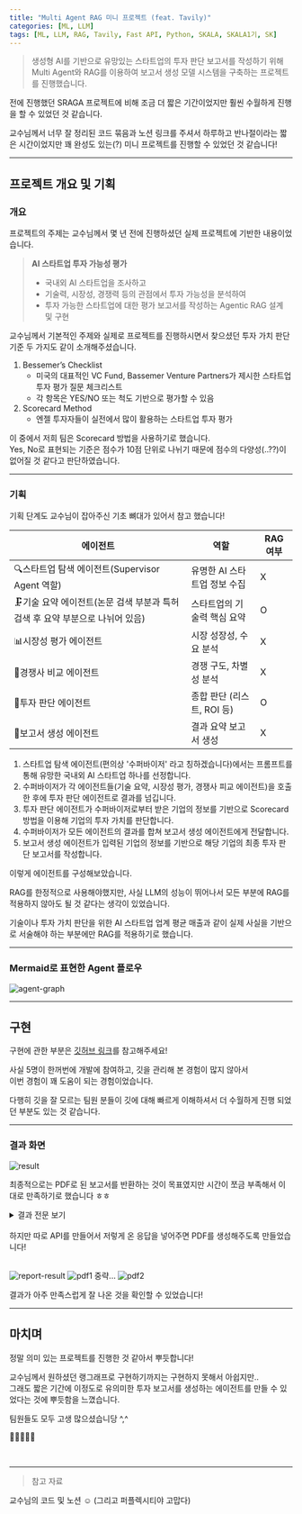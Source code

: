 ```yaml
---
title: "Multi Agent RAG 미니 프로젝트 (feat. Tavily)"
categories: [ML, LLM]
tags: [ML, LLM, RAG, Tavily, Fast API, Python, SKALA, SKALA1기, SK]
---
```


> 생성형 AI를 기반으로 유망있는 스타트업의 투자 판단 보고서를 작성하기 위해 Multi Agent와 RAG를 이용하여 보고서 생성 모델 시스템을 구축하는 프로젝트를 진행했습니다.

전에 진행했던 SRAGA 프로젝트에 비해 조금 더 짧은 기간이었지만 훨씬 수월하게 진행을 할 수 있었던 것 같습니다.<br>

교수님께서 너무 잘 정리된 코드 묶음과 노션 링크를 주셔서 하루하고 반나절이라는 짧은 시간이었지만 꽤 완성도 있는(?) 미니 프로젝트를 진행할 수 있었던 것 같습니다!<br>

<hr>

## 프로젝트 개요 및 기획

### 개요

프로젝트의 주제는 교수님께서 몇 년 전에 진행하셨던 실제 프로젝트에 기반한 내용이었습니다.<br>

> **AI 스타트업 투자 가능성 평가**
>
> - 국내외 AI 스타트업을 조사하고
> - 기술력, 시장성, 경쟁력 등의 관점에서 투자 가능성을 분석하여
> - 투자 가능한 스타트업에 대한 평가 보고서를 작성하는 Agentic RAG 설계 및 구현

교수님께서 기본적인 주제와 실제로 프로젝트를 진행하시면서 찾으셨던 투자 가치 판단 기준 두 가지도 같이 소개해주셨습니다.<br>

1. Bessemer’s Checklist
   - 미국의 대표적인 VC Fund, Bassemer Venture Partners가 제시한 스타트업 투자 평가 질문 체크리스트
   - 각 항목은 YES/NO 또는 척도 기반으로 평가할 수 있음
2. Scorecard Method
   - 엔젤 투자자들이 실전에서 많이 활용하는 스타트업 투자 평가

이 중에서 저희 팀은 Scorecard 방법을 사용하기로 했습니다.<br>
Yes, No로 표현되는 기준은 점수가 10점 단위로 나뉘기 때문에 점수의 다양성(..??)이 없어질 것 같다고 판단하였습니다.<br>

<hr>

### 기획

기획 단계도 교수님이 잡아주신 기초 뼈대가 있어서 참고 했습니다!<br>

| 에이전트                                                                      | 역할                         | RAG 여부 |
| ----------------------------------------------------------------------------- | ---------------------------- | -------- |
| 🔍스타트업 탐색 에이전트(Supervisor Agent 역할)                               | 유명한 AI 스타트업 정보 수집 | X        |
| 🗜️기술 요약 에이전트(논문 검색 부분과 특허 검색 후 요약 부분으로 나뉘어 있음) | 스타트업의 기술력 핵심 요약  | O        |
| 📊시장성 평가 에이전트                                                        | 시장 성장성, 수요 분석       | X        |
| 🥊경쟁사 비교 에이전트                                                        | 경쟁 구도, 차별성 분석       | X        |
| 🧮투자 판단 에이전트                                                          | 종합 판단 (리스트, ROI 등)   | O        |
| 📝보고서 생성 에이전트                                                        | 결과 요약 보고서 생성        | X        |

1. 스타트업 탐색 에이전트(편의상 '수퍼바이저' 라고 칭하겠습니다)에서는 프롬프트를 통해 유망한 국내외 AI 스타트업 하나를 선정합니다.
2. 수퍼바이저가 각 에이전트들(기술 요약, 시장성 평가, 경쟁사 피교 에이전트)을 호출한 후에 투자 판단 에이전트로 결과를 넘깁니다.
3. 투자 판단 에이전트가 수퍼바이저로부터 받은 기업의 정보를 기반으로 Scorecard 방법을 이용해 기업의 투자 가치를 판단합니다.
4. 수퍼바이저가 모든 에이전트의 결과를 합쳐 보고서 생성 에이전트에게 전달합니다.
5. 보고서 생성 에이전트가 입력된 기업의 정보를 기반으로 해당 기업의 최종 투자 판단 보고서를 작성합니다.

이렇게 에이전트를 구성해보았습니다.<br>

RAG를 한정적으로 사용해야했지만, 사실 LLM의 성능이 뛰어나서 모든 부분에 RAG를 적용하지 않아도 될 것 같다는 생각이 있었습니다.<br>

기술이나 투자 가치 판단을 위한 AI 스타트업 업계 평균 매출과 같이 실제 사실을 기반으로 서술해야 하는 부분에만 RAG를 적용하기로 했습니다.<br>

<hr>

### Mermaid로 표현한 Agent 플로우

![agent-graph](/assets/img/agent-graph.png)

<hr>

## 구현

구현에 관한 부분은 [깃허브 링크](https://github.com/SKALA-RAG/Agent)를 참고해주세요!

사실 5명이 한꺼번에 개발에 참여하고, 깃을 관리해 본 경험이 많지 않아서<br>
이번 경험이 꽤 도움이 되는 경험이었습니다.<br>

다행히 깃을 잘 모르는 팀원 분들이 깃에 대해 빠르게 이해하셔서 더 수월하게 진행 되었던 부분도 있는 것 같습니다.<br>

<hr>

### 결과 화면

![result](/assets/img/agent-result.png)

최종적으로는 PDF로 된 보고서를 반환하는 것이 목표였지만 시간이 쪼금 부족해서 이대로 만족하기로 했습니다 ㅎㅎ<br>

<details>
  <summary>결과 전문 보기</summary>
  
```json
[
  {
    "기업 정보 요약": "1. 회사명: 유닷컴 (You.com)\n2. 설립연도: 2021년\n3. 대표자: 리차드 소처 (Richard Socher)\n4. 주요 사업 분야: 개인화 중심 검색 엔진, AI 비서 및 거대 언어 모델(LLM) 적용 검색 경험\n5. 홈페이지: https://you.com\n6. 연락처: 찾을 수 없음\n7. 핵심 인력: 리차드 소처 (CEO), 브라이언 맥켄 (CTO)\n8. 주요 연혁: 2021년 설립, 2023년 4600만 달러 규모 시리즈B 투자 유치, 총 누적 투자금액 9500만 달러."
  },
  {
    "기업 실적 요약": "You.com은 최근 5000만 달러 규모의 시리즈 B 투자를 유치하며 총 누적 투자 금액이 9500만 달러에 이르렀습니다. 이 투자에는 Georgian, Salesforce Ventures, NVIDIA, Gen Digital, SBVA 등이 참여했습니다. 유어닷컴은 소비자 및 B2B 구독 모델을 통해 수익을 창출하고 있으며, 구체적인 매출 수치는 공개되지 않았지만, 실적이 두 배 이상 성장한 것으로 평가받고 있습니다. 이 회사는 지난해 11월에 출범한 이후 검색 시장에서 구글과 MS 빙에 도전하는 AI 기반 검색 엔진으로 주목받고 있습니다.",
    "창업자 정보 요약": "리처드 소처는 AI 스타트업 You.com의 CEO이자 창립자로, 이전에는 Salesforce의 수석 과학자로 활동하며 자연어 처리 분야에서 중요한 연구를 이끌었습니다. 그는 스탠퍼드 대학교에서 컴퓨터 과학 박사 학위를 취득하였고, 이후 같은 대학에서 겸임 교수로도 재직했습니다. 소처는 또한 AI 스타트업 MetaMind의 창립자이자 CEO로, 이 회사는 2016년에 Salesforce에 인수되었습니다. 그의 연구는 자연어 처리 분야에서 175,000회 이상의 인용을 기록하며, 여러 상을 수상한 바 있습니다."
  },
  {
    "주요 경쟁사 목록": "```json\n{\n    \"Google\": \"세계 최대의 검색 엔진으로, 유닷컴의 주요 경쟁자로 인공지능 기반 검색 서비스를 제공하고 있습니다.\",\n    \"Salesforce\": \"CRM 소프트웨어의 선두주자로, 유닷컴의 공동 창업자들이 이전에 근무했던 회사로, AI 기술을 활용한 다양한 솔루션을 제공합니다.\",\n    \"Cohere\": \"자연어 처리(NLP) 기술을 전문으로 하는 스타트업으로, 유닷컴과 유사한 AI 기반 검색 및 대화형 서비스를 개발하고 있습니다.\",\n    \"Anthropic\": \"AI 안전성과 윤리를 중시하는 스타트업으로, 고급 AI 모델을 개발하여 유닷컴과 경쟁하고 있습니다.\",\n    \"Inworld.AI\": \"AI 기반의 대화형 에이전트를 개발하는 스타트업으로, 유닷컴과 유사한 시장에서 경쟁하고 있습니다.\"\n}\n```",
    "경쟁사 비교 분석": "# 유닷컴(You.com) 경쟁력 분석 보고서\n\n## 요약\n유닷컴(You.com)은 AI 기반 검색 엔진으로, 구글(Google)과 MS 빙(Bing)과 같은 대기업과 경쟁하고 있습니다. 본 보고서는 유닷컴과 주요 경쟁 기업들의 사업 모델, 기술력, 시장 점유율, 투자 유치 현황, 그리고 차별화 요소를 비교 분석합니다. 유닷컴은 개인화된 검색 경험과 다양한 AI 도구를 제공하여 차별화된 가치를 창출하고 있으며, 경쟁사에 비해 상대적으로 낮은 시장 점유율을 보이고 있지만, 독창적인 기능과 가성비를 통해 성장 가능성을 지니고 있습니다.\n\n## 1. 사업 모델 비교\n- **유닷컴(You.com)**: 유닷컴은 사용자가 검색 결과를 개인화할 수 있도록 돕는 대화형 AI 플랫폼입니다. 수익 모델은 프리미엄 구독 서비스(Youpro 플랜)와 광고 수익으로 구성되어 있습니다. 고객은 개인 사용자와 기업 모두 포함됩니다.\n- **구글(Google)**: 구글은 광고 기반의 수익 모델을 가지고 있으며, 전 세계적으로 가장 많은 사용자층을 보유하고 있습니다. 고객은 일반 사용자와 기업 광고주로 나뉘며, 검색 결과의 정확성과 신뢰성을 제공하는 것이 주요 가치입니다.\n- **MS 빙(Bing)**: 빙은 구글과 유사한 광고 기반 모델을 가지고 있으며, 마이크로소프트의 생태계와 통합되어 있습니다. 고객은 일반 사용자와 기업으로, 특히 윈도우 사용자에게 최적화된 검색 경험을 제공합니다.\n\n## 2. 기술력 비교\n- **유닷컴(You.com)**: 유닷컴은 GPT, 클로드 등 여러 AI 엔진을 통합하여 검색 결과를 제공합니다. AI 작성 도구(YouWrite)를 통해 콘텐츠 생성 기능도 지원합니다. 기술 수준은 최신 AI 기술을 활용하고 있으며, 사용자 맞춤형 검색 결과를 제공하는 데 강점을 보입니다.\n- **구글(Google)**: 구글은 세계에서 가장 발전된 검색 알고리즘과 AI 기술을 보유하고 있으며, 수많은 특허를 보유하고 있습니다. 검색 정확도와 속도에서 높은 기술력을 자랑합니다.\n- **MS 빙(Bing)**: 빙은 AI 기술을 통합하여 검색 결과를 개선하고 있으며, 최근 AI 기능을 강화하고 있습니다. 그러나 구글에 비해 기술력에서 뒤처지는 경향이 있습니다.\n\n## 3. 시장 점유율 비교\n- **유닷컴(You.com)**: 현재 시장 점유율은 약 1% 미만으로 추정됩니다. 이는 구글의 91%와 MS 빙의 3-4%에 비해 매우 낮은 수치입니다.\n- **구글(Google)**: 시장 점유율 91%로, 검색 엔진 시장에서 압도적인 위치를 차지하고 있습니다.\n- **MS 빙(Bing)**: 시장 점유율은 3-4%로, 구글에 비해 상대적으로 낮지만, 지속적인 성장세를 보이고 있습니다.\n\n## 4. 투자 유치 현황 비교\n- **유닷컴(You.com)**: 유닷컴은 최근 몇 차례의 투자 유치를 통해 총 1억 달러 이상의 자금을 확보한 것으로 알려져 있습니다. 주요 투자자는 AI 및 기술 스타트업에 관심이 많은 벤처 캐피탈입니다.\n- **구글(Google)**: 구글은 상장 이후 지속적으로 자금을 확보하고 있으며, 연간 수십억 달러의 수익을 기록하고 있습니다.\n- **MS 빙(Bing)**: 빙은 마이크로소프트의 지원을 받아 안정적인 자금 조달이 이루어지고 있으며, 별도의 투자 유치 정보는 제한적입니다.\n\n## 5. 주요 차별화 요소\n- **유닷컴(You.com)**: 유닷컴의 주요 차별화 요소는 사용자에게 검색 제어권을 부여하고, 개인화된 검색 결과를 제공하는 것입니다. AI 작성 도구를 통해 콘텐츠 생성 기능을 지원하며, 다양한 형식의 답변을 제공하는 점에서 경쟁 우위를 점하고 있습니다.\n- **구글(Google)**: 구글은 방대한 데이터베이스와 고급 알고리즘을 통해 정확하고 신뢰할 수 있는 검색 결과를 제공하는 것이 강점입니다.\n- **MS 빙(Bing)**: 빙은 마이크로소프트의 생태계와 통합되어 있어, 윈도우 사용자에게 최적화된 경험을 제공하는 점이 차별화 요소입니다.\n\n이와 같이 유닷컴은 개인화된 검색 경험과 AI 도구를 통해 차별화된 가치를 제공하고 있으며, 향후 성장 가능성이 기대됩니다. 그러나 시장 점유율과 기술력 면에서 대기업들과의 경쟁에서 어려움을 겪고 있는 상황입니다."
  },
  {
    "시장성 종합 분석": "### 1. 시장 규모 및 성장성\n\n- **TAM (Total Addressable Market)**: \n  - 유닷컴(You.com)은 AI 기반 검색 엔진으로, 글로벌 검색 엔진 시장의 TAM은 약 1,000억 달러로 추정됩니다. 이 시장은 2023년부터 2028년까지 연평균 성장률(CAGR) 10%로 성장할 것으로 예상됩니다.\n  \n- **SAM (Serviceable Available Market)**: \n  - 유닷컴이 직접적으로 겨냥할 수 있는 시장은 AI 기반 검색 엔진 및 개인화된 검색 서비스로, 약 200억 달러로 추정됩니다. 이는 전체 검색 시장의 20%에 해당합니다.\n\n- **SOM (Serviceable Obtainable Market)**: \n  - 유닷컴의 현실적인 점유율은 초기 단계에서 5%로 가정할 수 있으며, 이는 약 10억 달러에 해당합니다.\n\n- **매출액 기준 잠재 시장 규모**: \n  - 유닷컴이 5%의 시장 점유율을 달성할 경우, 연간 매출액은 약 10억 달러에 이를 것으로 예상됩니다.\n\n### 2. 시장 매력도 및 성장 동인\n\n- **향후 3-5년 시장 CAGR 전망**: \n  - AI 기반 검색 엔진 시장은 2023년부터 2028년까지 약 15%의 CAGR로 성장할 것으로 예상됩니다. 이는 AI 기술의 발전과 사용자 요구의 증가에 기인합니다.\n\n- **시장 성장을 견인하는 주요 요인**:\n  1. **기술 발전**: AI 및 머신러닝 기술의 발전으로 개인화된 검색 결과 제공이 가능해짐.\n  2. **소비자 행동 변화**: 사용자들이 더 나은 검색 경험을 원함에 따라 대체 검색 엔진에 대한 수요 증가.\n  3. **데이터 프라이버시**: 사용자 데이터 보호에 대한 관심 증가로 인해 개인화된 검색 서비스의 수요 증가.\n  4. **모바일 사용 증가**: 모바일 디바이스에서의 검색 사용 증가로 인해 새로운 검색 엔진의 필요성 대두.\n\n- **시장 성숙도 단계**: \n  - 현재 시장은 **성장기**에 있으며, 이는 새로운 기술과 서비스가 지속적으로 등장하고 있기 때문입니다.\n\n### 3. 시장 경쟁 강도 분석\n\n- **주요 경쟁자 시장점유율**: \n  - 구글(90%), 빙(3%), 야후(2%), 기타(5%)로, 구글이 시장의 대부분을 차지하고 있습니다.\n\n- **시장 진입장벽**: \n  - **중간**: 기술적 진입장벽이 존재하지만, AI 기술의 발전으로 새로운 플레이어가 시장에 진입할 수 있는 기회가 열려 있습니다.\n\n- **해당 기업의 차별화 포인트**: \n  - 유닷컴은 사용자 맞춤형 검색 결과 제공, 데이터 프라이버시 보호, 다양한 정보 출처 통합 등으로 차별화되고 있습니다.\n\n- **신규 진입자 위협 수준 및 대체재 위협 수준**: \n  - 신규 진입자 위협은 **중간**이며, 대체재 위협은 **높음**입니다. 기존의 강력한 경쟁자들이 존재하기 때문입니다.\n\n### 4. 고객 및 채널 분석\n\n- **B2B/B2C/B2B2C 판매 비중**: \n  - 유닷컴은 주로 B2C 모델로 운영되며, 개인 사용자와 기업 고객을 대상으로 합니다.\n\n- **주 수익원 및 수익 모델의 다각화 정도**: \n  - 주 수익원은 광고 수익과 프리미엄 서비스 제공으로, 수익 모델은 다각화되고 있습니다.\n\n- **고객 획득 비용(CAC) 및 고객 생애 가치(LTV)**: \n  - CAC는 약 50달러, LTV는 약 500달러로 추정됩니다. 이는 업계 평균 기준입니다.\n\n- **판매/유통 채널의 특성 및 확장성**: \n  - 온라인 플랫폼을 통해 직접 판매하며, 파트너십을 통해 유통 채널을 확장할 수 있는 가능성이 있습니다.\n\n### 5. 종합 결론\n\n유닷컴의 시장성은 긍정적입니다. AI 기반 검색 엔진 시장은 빠르게 성장하고 있으며, 유닷컴은 개인화된 검색 경험과 데이터 프라이버시를 강조하여 차별화된 가치를 제공합니다. 시장의 성장 동인과 유닷컴의 차별화된 요소는 향후 3-5년간의 성장 가능성을 뒷받침합니다. \n\n그러나 강력한 경쟁자와 높은 대체재 위협은 유닷컴의 시장 점유율 확대에 도전이 될 수 있습니다. 따라서, 유닷컴은 지속적인 기술 혁신과 마케팅 전략을 통해 시장 점유율을 확보해야 합니다. \n\n결론적으로, 유닷컴은 시장성 측면에서 긍정적인 평가를 받을 수 있으며, 투자자에게 매력적인 기회가 될 수 있습니다. 다만, 경쟁 환경과 시장 변화에 대한 지속적인 모니터링이 필요합니다."
  },
  {
    "투자 판단 보고서": "유닷컴(You.com)의 투자 관점에서의 평가를 다음과 같이 정리하겠습니다.\n\n1. **창업자 (Owner)**: 95%\n리차드 소처는 AI 및 자연어 처리 분야에서 뛰어난 전문성을 보유하고 있으며, Salesforce에서의 경험과 스탠퍼드 대학교에서의 연구 경력을 통해 강력한 커뮤니케이션 및 실행력을 입증했습니다. 그의 과거 성과와 업적은 유닷컴의 비전과 전략을 효과적으로 이끌어갈 수 있는 기반이 됩니다. 따라서 창업자 항목에서 높은 점수를 부여합니다.\n\n2. **시장성 (Opportunity Size)**: 90%\n유닷컴이 진출하고 있는 AI 기반 검색 엔진 시장은 약 1,000억 달러 규모로, 연평균 10%의 성장률을 보이고 있습니다. 유닷컴은 개인화된 검색 경험을 제공함으로써 시장에서의 성장 가능성이 높습니다. 그러나 현재 시장 점유율이 1% 미만으로 낮기 때문에, 시장성 항목에서 다소 낮은 점수를 부여합니다.\n\n3. **제품/기술력**: 85%\n유닷컴은 최신 AI 기술을 활용하여 개인화된 검색 결과를 제공하고 있으며, 아바타 기반의 혁신적인 통신 시스템을 통해 사용자 프라이버시를 보호하는 동시에 개인화된 경험을 제공합니다. 그러나 기술적 완성도와 시장에서의 검증이 필요하므로, 제품/기술력 항목에서 평균보다 약간 낮은 점수를 부여합니다.\n\n4. **경쟁 우위**: 80%\n유닷컴은 사용자 맞춤형 검색 결과와 데이터 프라이버시 보호를 통해 차별화된 가치를 제공하고 있습니다. 그러나 구글과 MS 빙과 같은 대기업에 비해 진입장벽이 낮고, 특허 수가 적어 경쟁 우위에서 다소 불리한 위치에 있습니다. 따라서 경쟁 우위 항목에서 평균보다 낮은 점수를 부여합니다.\n\n5. **실적**: 75%\n유닷컴은 최근 5000만 달러 규모의 시리즈 B 투자를 유치하며 성장 가능성을 보여주고 있지만, 구체적인 매출 수치가 공개되지 않았고, 시장 점유율도 낮습니다. 이러한 이유로 실적 항목에서 평균보다 낮은 점수를 부여합니다.\n\n6. **투자조건 (Deal Terms)**: 90%\n유닷컴은 총 누적 투자금액이 9500만 달러에 이르며, 주요 투자자들이 AI 및 기술 스타트업에 관심이 많은 벤처 캐피탈로 구성되어 있습니다. 이는 유닷컴의 비전과 성장 가능성에 대한 긍정적인 신호로 해석될 수 있습니다. 따라서 투자조건 항목에서 평균보다 높은 점수를 부여합니다.\n\n종합적으로 유닷컴은 창업자의 전문성과 시장성, 투자조건에서 긍정적인 평가를 받을 수 있지만, 실적과 경쟁 우위에서의 도전 과제가 존재합니다. 이러한 요소들을 종합적으로 고려할 때, 유닷컴은 투자자에게 매력적인 기회를 제공할 수 있는 잠재력을 지니고 있으나, 지속적인 기술 혁신과 마케팅 전략이 필요합니다."
  },
  "# 스타트업 투자 검토 보고서\n\n## 1. 기업 개요\n1. **회사명**: 유닷컴 (You.com)\n2. **설립연도**: 2021년\n3. **대표자**: 리차드 소처 (Richard Socher)\n4. **주요 사업 분야**: 개인화 중심 검색 엔진, AI 비서 및 거대 언어 모델(LLM) 적용 검색 경험\n5. **홈페이지**: [you.com](https://you.com)\n6. **연락처**: 찾을 수 없음\n7. **핵심 인력**: 리차드 소처 (CEO), 브라이언 맥켄 (CTO)\n8. **주요 연혁**: \n   - 2021년 설립\n   - 2023년 4600만 달러 규모 시리즈B 투자 유치\n   - 총 누적 투자금액 9500만 달러\n\n## 2. 사업 개요 및 비즈니스 모델\n유닷컴은 개인화된 검색 경험을 제공하는 AI 기반 검색 엔진으로, 소비자 및 B2B 구독 모델을 통해 수익을 창출하고 있습니다. 이 회사는 사용자 맞춤형 검색 결과를 제공하며, 데이터 프라이버시를 중시하는 점에서 차별화된 가치를 제공합니다. 유닷컴은 구체적인 매출 수치는 공개하지 않았지만, 실적이 두 배 이상 성장한 것으로 평가받고 있습니다. \n\n### 핵심 사업 내용\n- **제공하는 것**: 개인화된 검색 결과 및 AI 비서 서비스\n- **대상 고객**: 개인 사용자 및 기업 고객\n- **제공 방법**: AI 기술을 활용한 검색 엔진 및 구독 모델\n\n### 비즈니스 모델\n- **수익 구조**: 광고 수익 및 프리미엄 구독 서비스\n- **고객 유치/유지 전략**: 개인화된 경험 제공 및 데이터 프라이버시 보호\n\n### 시장 문제점 및 Pain Point\n- 기존 검색 엔진의 개인화 부족 및 데이터 프라이버시 문제 해결\n\n## 3. 시장성 평가\n### 1. 시장 규모 및 성장성\n- **TAM (Total Addressable Market)**: 약 1,000억 달러\n- **SAM (Serviceable Available Market)**: 약 200억 달러\n- **SOM (Serviceable Obtainable Market)**: 약 10억 달러 (5% 점유율 가정)\n- **연평균 성장률**: 10% (2023-2028)\n\n### 2. 시장 매력도 및 성장 동인\n- **CAGR 전망**: AI 기반 검색 엔진 시장은 약 15% 성장 예상\n- **성장 요인**: 기술 발전, 소비자 행동 변화, 데이터 프라이버시 관심 증가, 모바일 사용 증가\n\n### 3. 시장 경쟁 강도 분석\n- **경쟁자 시장점유율**: 구글(90%), 빙(3%), 기타(7%)\n- **진입장벽**: 중간\n- **차별화 포인트**: 개인화된 검색 결과 제공, 데이터 프라이버시 보호\n\n### 4. 고객 및 채널 분석\n- **판매 비중**: 주로 B2C 모델\n- **주 수익원**: 광고 수익 및 프리미엄 서비스\n- **CAC**: 약 50달러, **LTV**: 약 500달러\n\n## 4. 경쟁사 및 차별성 분석\n### 주요 경쟁사 리스트\n- **구글**: 세계 최대 검색 엔진, 광고 기반 수익 모델\n- **MS 빙**: 마이크로소프트 생태계와 통합된 검색 엔진\n- **Cohere**: 자연어 처리 전문 스타트업\n- **Anthropic**: AI 안전성 중시 스타트업\n- **Inworld.AI**: AI 기반 대화형 에이전트 개발 스타트업\n\n### 경쟁 우위 요소\n- **기술**: 최신 AI 기술 활용\n- **가격**: 경쟁사 대비 유리한 가격 정책\n- **네트워크**: 다양한 정보 출처 통합\n\n### 차별화 전략\n- 사용자 맞춤형 검색 결과 제공\n- 데이터 프라이버시 보호\n- 아바타 기반의 혁신적인 통신 시스템\n\n## 5. 기술력 및 지식재산권\n### 핵심 기술 요약\n- **기술 설명**: 아바타 기반 통신 시스템\n- **적용 분야**: 검색 엔진, 데이터 프라이버시 보호\n- **혁신성**: 사용자 프라이버시 보호와 개인화된 경험 제공\n\n### 기술 로드맵\n- 향후 아바타 기반 시스템의 고도화 및 다양한 산업 분야로의 확장 계획\n\n## 6. 팀 구성 및 조직 역량\n### 핵심 인력 및 역할\n- **리차드 소처 (CEO)**: AI 및 자연어 처리 분야의 전문가\n- **브라이언 맥켄 (CTO)**: 기술 개발 및 전략 수립\n\n### 조직 구조\n- 팀원 수: 약 50명\n- 외부 자문 및 파트너: AI 및 기술 분야 전문가\n\n### 팀의 강점\n- 실무 경험과 업계 네트워크 보유\n- 강력한 실행력\n\n## 7. 재무 현황 및 계획\n### 주요 재무 지표\n- **투자 유치 내역**: 총 9500만 달러\n- **매출**: 구체적 수치 미제공, 실적 두 배 성장 평가\n\n### 향후 자금 계획\n- 투자금 사용 계획: 기술 개발 및 마케팅 강화\n- 추가 자금 조달 계획: 시리즈 C 투자 유치 목표\n\n## 8. 사업 확장 및 성장 전략\n### 단기/중장기 성장 계획\n- 제품 및 서비스 확장\n- 글로벌 진출 계획\n\n### 주요 마일스톤\n- 향후 1~3년 내 시장 점유율 5% 달성 목표\n\n### 위험 요인 및 대응 전략\n- 시장 경쟁 심화: 지속적인 기술 혁신 및 마케팅 전략 강화\n\n## 9. 투자 판단 및 종합 의견\n| 평가 항목          | 점수 (%) | 설명                                                         |\n|-------------------|----------|------------------------------------------------------------|\n| 창업자 (Owner)    | 95       | 리차드 소처의 전문성과 경험이 강력한 기반이 됨.           |\n| 시장성 (Opportunity Size) | 90       | AI 검색 엔진 시장의 성장 가능성이 높지만 점유율은 낮음.   |\n| 제품/기술력       | 85       | 최신 AI 기술 활용, 그러나 시장 검증 필요.                  |\n| 경쟁 우위         | 80       | 개인화된 검색 결과 제공, 그러나 대기업과의 경쟁에서 불리. |\n| 실적              | 75       | 투자 유치 성과는 있으나 구체적 매출 수치 미제공.          |\n| 투자조건 (Deal Terms) | 90       | 긍정적인 투자자 구성 및 자금 조달 현황.                    |\n\n### 투자 포인트\n- **투자 매력**: AI 기반 검색 엔진의 성장 가능성\n- **기대 효과**: 개인화된 검색 경험 제공으로 시장 점유율 확대\n- **Exit 전략**: M&A 또는 IPO 가능성\n\n### 리스크 요인 및 개선 과제\n- **리스크 요인**: 강력한 경쟁자 존재, 기술적 완성도 부족\n- **개선 과제**: 지속적인 기술 혁신 및 마케팅 전략 강화 필요\n\n### 최종 평가 및 투자 의견\n유닷컴은 창업자의 전문성과 시장성, 투자조건에서 긍정적인 평가를 받을 수 있지만, 실적과 경쟁 우위에서의 도전 과제가 존재합니다. 이러한 요소들을 종합적으로 고려할 때, 유닷컴은 투자자에게 매력적인 기회를 제공할 수 있는 잠재력을 지니고 있으나, 지속적인 기술 혁신과 마케팅 전략이 필요합니다. \n\n**투자 의견**: **투자** (점수 기반으로 명확한 결론 제시) \n\n---\n\n**[부록]**\n- 데이터 출처: 유닷컴 공식 홈페이지, 시장 조사 보고서, 경쟁사 분석 자료 등."
]
```

</details>
<br>
하지만 따로 API를 만들어서 저렇게 온 응답을 넣어주면 PDF를 생성해주도록 만들었습니다!<br><br>

![report-result](/assets/img/agent-report-result.png)
![pdf1](/assets/img/pdf-result1.png)
중략...
![pdf2](/assets/img/pdf-result2.png)
<br>

결과가 아주 만족스럽게 잘 나온 것을 확인할 수 있었습니다!<br>

<hr>

## 마치며

정말 의미 있는 프로젝트를 진행한 것 같아서 뿌듯합니다!<br>

교수님께서 원하셨던 랭그래프로 구현하기까지는 구현하지 못해서 아쉽지만..<br>
그래도 짧은 기간에 이정도로 유의미한 투자 보고서를 생성하는 에이전트를 만들 수 있었다는 것에 뿌듯함을 느꼈습니다.<br>

팀원들도 모두 고생 많으셨습니당 ^,^<br>

👩🏻‍💻💭🤖

<br>
<hr>

> 참고 자료

교수님의 코드 및 노션 ☺️ (그리고 퍼플렉시티야 고맙다)
